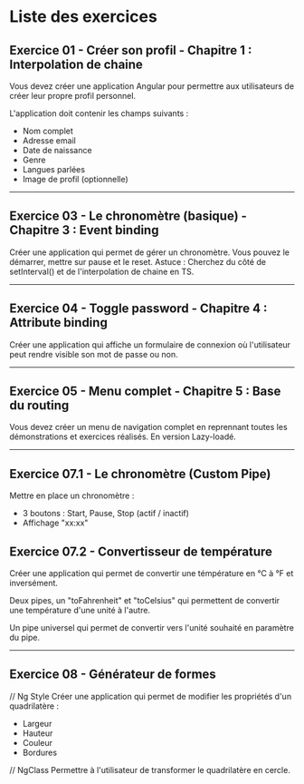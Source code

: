 # Liste des exercices

## Exercice 01 - Créer son profil - Chapitre 1 : Interpolation de chaine

Vous devez créer une application Angular pour permettre aux utilisateurs de créer 
leur propre profil personnel.

L'application doit contenir les champs suivants :

- Nom complet
- Adresse email
- Date de naissance
- Genre
- Langues parlées
- Image de profil (optionnelle)

---

## Exercice 03 - Le chronomètre (basique) - Chapitre 3 : Event binding

Créer une application qui permet de gérer un chronomètre.
Vous pouvez le démarrer, mettre sur pause et le reset.
Astuce : Cherchez du côté de setInterval() et de l'interpolation de chaine en TS.

---

## Exercice 04 - Toggle password - Chapitre 4 : Attribute binding

Créer une application qui affiche un formulaire de connexion où l'utilisateur peut 
rendre visible son mot de passe ou non.

---

## Exercice 05 - Menu complet - Chapitre 5 : Base du routing

Vous devez créer un menu de navigation complet en reprennant toutes les démonstrations 
et exercices réalisés.
En version Lazy-loadé.

---

## Exercice 07.1 - Le chronomètre (Custom Pipe)

Mettre en place un chronomètre :
- 3 boutons : Start, Pause, Stop (actif / inactif)
- Affichage "xx:xx"

## Exercice 07.2 - Convertisseur de température

Créer une application qui permet de convertir une témpérature en °C à °F et inversément.

Deux pipes, un "toFahrenheit" et "toCelsius" qui permettent de convertir une température d'une unité à l'autre.

Un pipe universel qui permet de convertir vers l'unité souhaité en paramètre du pipe.

---

## Exercice 08 - Générateur de formes

// Ng Style
Créer une application qui permet de modifier les propriétés d'un quadrilatère : 
- Largeur
- Hauteur
- Couleur
- Bordures

// NgClass
Permettre à l'utilisateur de transformer le quadrilatère en cercle.
